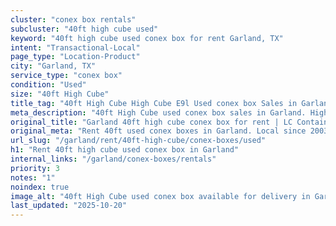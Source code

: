 ```yaml
---
cluster: "conex box rentals"
subcluster: "40ft high cube used"
keyword: "40ft high cube used conex box for rent Garland, TX"
intent: "Transactional-Local"
page_type: "Location-Product"
city: "Garland, TX"
service_type: "conex box"
condition: "Used"
size: "40ft High Cube"
title_tag: "40ft High Cube High Cube E9l Used conex box Sales in Garland | LC Container"
meta_description: "40ft High Cube used conex box sales in Garland. High cube containers with extra height. Fast delivery, competitive pricing. Serving conex boxes area. Quote ID: HOG. Call (214) 524-4168 for your free quote today."
original_title: "Garland 40ft high cube conex box for rent | LC Container"
original_meta: "Rent 40ft used conex boxes in Garland. Local since 2003. Flexible rental terms. Same-week delivery available. Get your free quote — call (214) 524-4168 today."
url_slug: "/garland/rent/40ft-high-cube/conex-boxes/used"
h1: "Rent 40ft high cube used conex box in Garland"
internal_links: "/garland/conex-boxes/rentals"
priority: 3
notes: "1"
noindex: true
image_alt: "40ft High Cube used conex box available for delivery in Garland"
last_updated: "2025-10-20"
---
```


<!-- TODO: Add unique city/inventory copy, images, and internal links here. -->
